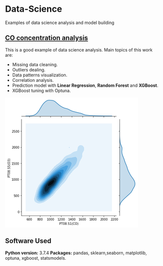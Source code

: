 # Data-Science
Examples of data science analysis and model building

## [CO concentration analysis](https://github.com/elisiojsj/Data-Science/blob/master/CO_concentration-analysis.ipynb)
This is a good example of data science analysis. Main topics of this work are: 
* Missing data cleaning.
* Outliers dealing.
* Data patterns visualization.
* Correlation analysis.
* Prediction model with **Linear Regression**, **Random Forest** and **XGBoost**.
* XGBoost tuning with Optuna.

 ![Correlation](https://github.com/elisiojsj/Data-Science/blob/master/images/CO_corr.png)


## Software Used
**Python version:** 3.7.4
**Packages:** pandas, sklearn,seaborn, matplotlib, optuna, xgboost, statsmodels. 
